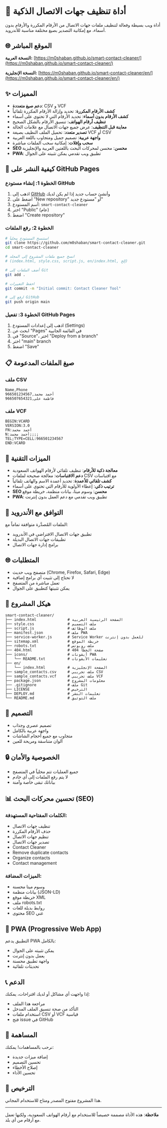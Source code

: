# 📱 أداة تنظيف جهات الاتصال الذكية

أداة ويب بسيطة وفعالة لتنظيف ملفات جهات الاتصال من الأرقام المكررة والأرقام بدون أسماء، مع إمكانية التصدير بصيغ مختلفة مناسبة للأندرويد.

## 🌐 الموقع المباشر

**النسخة العربية:** [https://m0shaban.github.io/smart-contact-cleaner/](https://m0shaban.github.io/smart-contact-cleaner/)

**النسخة الإنجليزية:** [https://m0shaban.github.io/smart-contact-cleaner/en/](https://m0shaban.github.io/smart-contact-cleaner/en/)

## ✨ المميزات

- **دعم صيغ متعددة**: CSV و VCF
- **كشف الأرقام المكررة**: تحديد وإزالة الأرقام المكررة تلقائياً
- **كشف الأرقام بدون أسماء**: تحديد الأرقام التي لا تحتوي على أسماء
- **تنظيف أرقام الهواتف**: تنسيق الأرقام بالشكل الصحيح
- **معاينة قبل التنظيف**: عرض جميع جهات الاتصال مع علامات الحالة
- **تصدير متعدد**: تحميل الملف النظيف بصيغة VCF أو CSV
- **واجهة عربية**: تصميم جميل ومتجاوب باللغة العربية
- **سحب وإفلات**: إمكانية سحب الملفات مباشرة
- **SEO محسن**: محسن لمحركات البحث باللغتين العربية والإنجليزية
- **PWA**: تطبيق ويب تقدمي يمكن تثبيته على الجوال

## 🚀 كيفية النشر على GitHub Pages

### الخطوة 1: إنشاء مستودع GitHub
1. اذهب إلى [GitHub](https://github.com) وأنشئ حساب جديد إذا لم يكن لديك
2. اضغط على "New repository" أو "مستودع جديد"
3. أسم المستودع: `smart-contact-cleaner`
4. اختر "Public" (عام)
5. اضغط "Create repository"

### الخطوة 2: رفع الملفات
```bash
# استنسخ المستودع محلياً
git clone https://github.com/m0shaban/smart-contact-cleaner.git
cd smart-contact-cleaner

# انسخ جميع ملفات المشروع إلى المجلد
# (index.html, style.css, script.js, en/index.html, إلخ)

# أضف الملفات إلى Git
git add .

# احفظ التغييرات
git commit -m "Initial commit: Contact Cleaner Tool"

# ارفع إلى GitHub
git push origin main
```

### الخطوة 3: تفعيل GitHub Pages
1. اذهب إلى إعدادات المستودع (Settings)
2. ابحث عن "Pages" في القائمة الجانبية
3. في "Source"، اختر "Deploy from a branch"
4. اختر "main" branch
5. اضغط "Save"

## 📋 صيغ الملفات المدعومة

### ملف CSV
```
Name,Phone
أحمد محمد,966501234567
فاطمة علي,966507654321
```

### ملف VCF
```
BEGIN:VCARD
VERSION:3.0
FN:أحمد محمد
N:أحمد محمد;;;;
TEL;TYPE=CELL:966501234567
END:VCARD
```

## 🔧 الميزات التقنية

- **معالجة ذكية للأرقام**: تنظيف تلقائي لأرقام الهواتف السعودية
- **دعم الاقتباسات**: معالجة صحيحة لملفات CSV مع اقتباسات
- **كشف تلقائي للأعمدة**: تحديد أعمدة الاسم والهاتف تلقائياً
- **ترتيب ذكي**: إعطاء الأولوية للأرقام التي تحتوي على أسماء
- **SEO محسن**: وسوم ميتا، بيانات منظمة، خريطة موقع
- **PWA**: تطبيق ويب تقدمي مع دعم العمل بدون إنترنت

## 📱 التوافق مع الأندرويد

الملفات المُصدَّرة متوافقة تماماً مع:
- تطبيق جهات الاتصال الافتراضي في الأندرويد
- تطبيقات جهات الاتصال البديلة
- برامج إدارة جهات الاتصال

## 🌐 المتطلبات

- متصفح ويب حديث (Chrome, Firefox, Safari, Edge)
- لا تحتاج إلى تثبيت أي برامج إضافية
- تعمل مباشرة من المتصفح
- يمكن تثبيتها كتطبيق على الجوال

## 📁 هيكل المشروع

```
smart-contact-cleaner/
├── index.html              # الصفحة الرئيسية العربية
├── style.css               # ملف التصميم
├── script.js               # ملف الوظائف
├── manifest.json           # ملف PWA
├── service-worker.js       # Service Worker للعمل بدون إنترنت
├── sitemap.xml             # خريطة الموقع
├── robots.txt              # ملف روبوتس
├── 404.html                # صفحة الخطأ 404
├── icons/                  # أيقونات PWA
│   └── README.txt          # تعليمات الأيقونات
├── en/
│   └── index.html          # الصفحة الإنجليزية
├── sample_contacts.csv     # ملف تجريبي CSV
├── sample_contacts.vcf     # ملف تجريبي VCF
├── package.json            # معلومات المشروع
├── .gitignore              # ملف Git
├── LICENSE                 # الترخيص
├── DEPLOY.md               # تعليمات النشر
└── README.md               # ملف التوثيق
```

## 🎨 التصميم

- تصميم عصري وجذاب
- واجهة عربية بالكامل
- متجاوب مع جميع أحجام الشاشات
- ألوان متناسقة ومريحة للعين

## 🔒 الخصوصية والأمان

- جميع العمليات تتم محلياً في المتصفح
- لا يتم رفع الملفات إلى أي خادم
- بياناتك تبقى خاصة وآمنة

## 📊 تحسين محركات البحث (SEO)

### الكلمات المفتاحية المستهدفة:
- تنظيف جهات الاتصال
- حذف الأرقام المكررة
- تنظيم جهات الاتصال
- تصدير جهات الاتصال
- Contact Cleaner
- Remove duplicate contacts
- Organize contacts
- Contact management

### الميزات المضافة:
- وسوم ميتا محسنة
- بيانات منظمة (JSON-LD)
- خريطة موقع XML
- ملف robots.txt
- روابط بديلة للغات
- محتوى SEO غني

## 📱 PWA (Progressive Web App)

التطبيق يدعم PWA بالكامل:
- يمكن تثبيته على الجوال
- يعمل بدون إنترنت
- واجهة تطبيق محسنة
- تحديثات تلقائية

## 📞 الدعم

إذا واجهت أي مشاكل أو لديك اقتراحات، يمكنك:
- مراجعة هذا الملف
- التأكد من صحة تنسيق الملف المدخل
- استخدام ملفات CSV أو VCF قياسية
- فتح issue في GitHub

## 🤝 المساهمة

نرحب بالمساهمات! يمكنك:
- إضافة ميزات جديدة
- تحسين التصميم
- إصلاح الأخطاء
- تحسين الأداء

## 📄 الترخيص

هذا المشروع مفتوح المصدر ومتاح للاستخدام المجاني.

---

**ملاحظة**: هذه الأداة مصممة خصيصاً للاستخدام مع أرقام الهواتف السعودية، ولكنها تعمل مع أرقام من أي بلد. 